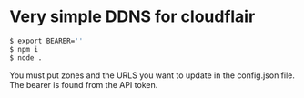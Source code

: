 # Very simple DDNS for cloudflair

```bash
$ export BEARER=''
$ npm i
$ node .
```

You must put zones and the URLS you want to update in the config.json file.
The bearer is found from the API token.
